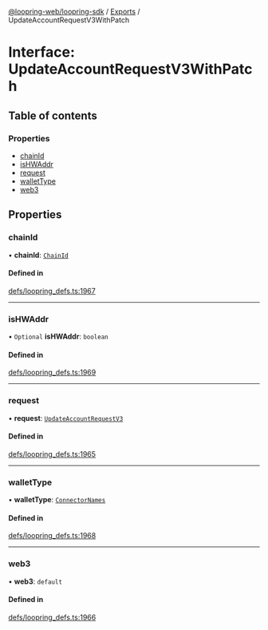 [@loopring-web/loopring-sdk](../README.md) / [Exports](../modules.md) / UpdateAccountRequestV3WithPatch

# Interface: UpdateAccountRequestV3WithPatch

## Table of contents

### Properties

- [chainId](UpdateAccountRequestV3WithPatch.md#chainid)
- [isHWAddr](UpdateAccountRequestV3WithPatch.md#ishwaddr)
- [request](UpdateAccountRequestV3WithPatch.md#request)
- [walletType](UpdateAccountRequestV3WithPatch.md#wallettype)
- [web3](UpdateAccountRequestV3WithPatch.md#web3)

## Properties

### chainId

• **chainId**: [`ChainId`](../enums/ChainId.md)

#### Defined in

[defs/loopring_defs.ts:1967](https://github.com/Loopring/loopring_sdk/blob/077bca2/src/defs/loopring_defs.ts#L1967)

___

### isHWAddr

• `Optional` **isHWAddr**: `boolean`

#### Defined in

[defs/loopring_defs.ts:1969](https://github.com/Loopring/loopring_sdk/blob/077bca2/src/defs/loopring_defs.ts#L1969)

___

### request

• **request**: [`UpdateAccountRequestV3`](UpdateAccountRequestV3.md)

#### Defined in

[defs/loopring_defs.ts:1965](https://github.com/Loopring/loopring_sdk/blob/077bca2/src/defs/loopring_defs.ts#L1965)

___

### walletType

• **walletType**: [`ConnectorNames`](../enums/ConnectorNames.md)

#### Defined in

[defs/loopring_defs.ts:1968](https://github.com/Loopring/loopring_sdk/blob/077bca2/src/defs/loopring_defs.ts#L1968)

___

### web3

• **web3**: `default`

#### Defined in

[defs/loopring_defs.ts:1966](https://github.com/Loopring/loopring_sdk/blob/077bca2/src/defs/loopring_defs.ts#L1966)
